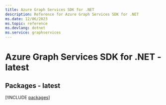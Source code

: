 ```yaml
---
title: Azure Graph Services SDK for .NET
description: Reference for Azure Graph Services SDK for .NET
ms.date: 12/06/2023
ms.topic: reference
ms.devlang: dotnet
ms.service: graphservices
---
```

# Azure Graph Services SDK for .NET - latest
## Packages - latest
[!INCLUDE [packages](graph-services-index.md)]